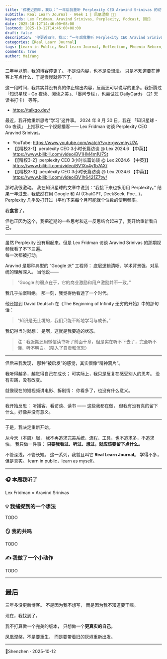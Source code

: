 ```yaml
---
title: '停更近四年，我以：“一年后我重听 Perplexity CEO Aravind Srinivas 的访谈学习”为题，宣布回归！'
subtitle: Real Learn Journal · Week 1 | 凤凰涅槃 🐦‍🔥
keywords: Lex Fridman, Aravind Srinivas, Perplexity, Podcast, 回归
date: 2025-10-12T14:46:00+08:00
lastmod: 2025-10-12T14:46:00+08:00
draft: false
description: '停更近四年，我以：“一年后我重听 Perplexity CEO Aravind Srinivas 的访谈学习”为题，宣布回归！'
categories: [Real Learn Journal]
tags: [Learn in Public, Real Learn Journal, Reflection, Phoenix Reborn, Lex Fridman, Aravind Srinivas, Perplexity, Podcast]
comments: true
author: MaiYang
---
```


三年半以前，我的博客停更了。
不是没内容，也不是没想法。
只是不知道要在博客上写点什么，于是慢慢就停下了。

这一段时间，我其实并没有真的停止输出内容，反而还可以说写的更多。我折腾过「知识星球 - Go 夜读、阅读之美」、「墨问专栏」，也尝试过 DailyCards （21 天读书打卡） 等等。

- https://talkgo.dev/

最近，我开始重新思考“学习”这件事。
2024 年 8 月 30 日，我在 「知识星球 - Go 夜读」 上推荐过一个视频播客——
Lex Fridman 访谈 Perplexity CEO Aravind Srinivas。

- YouTube: https://www.youtube.com/watch?v=e-gwvmhyU7A
- 【【精校3-1】perplexity CEO 3小时长篇访谈 @ Lex 2024.6 【中英】】 https://www.bilibili.com/video/BV1HM4m1U7St
- 【【精校3-2】perplexity CEO 3小时长篇访谈 @ Lex 2024.6 【中英】】 https://www.bilibili.com/video/BV1Xx4y1b7AX/
- 【【精校3-3】perplexity CEO 3小时长篇访谈 @ Lex 2024.6 【中英】】 https://www.bilibili.com/video/BV1h6421Z7tw/

那时我很激动。
我在知识星球的文章中说到：“我接下来也多用用 Perplexity。”
结果一年过去，我依然在用 Google 和 AI (ChatGPT, DeekSeek, Poe...)，
Perplexity 几乎没打开过（平均下来每个月可能就个位数的使用频率。

我**食言**了。

但也正因为这个，我把近期的一些思考和这一反思结合起来了，我开始重新看自己。

---

虽然 Perplexity 没有用起来。但是 Lex Fridman 访谈 Aravind Srinivas 的那期视频我看了不下三遍。 <br/>
每一次都被打动。

Aravind 是那种典型的 “Google 派” 工程师：
底层逻辑清晰、学术背景强、对系统的理解深入。
当他说——
> “Google 的弱点在于，它的商业激励和用户激励并不一致。”

我几乎拍案叫绝。
那一刻，我觉得他看透了一个时代。

他还提到 David Deutsch 在《The Beginning of Infinity 无穷的开始》中的那句话：
> “知识是无止境的，我们只能不断地学习与成长。”

我记得当时就想：
是啊，这就是我要追的状态。

> 注：我近期还用微信读书听了前面十章，但是实在听不下去了，完全听不懂、听不明白。（陷入了自责和沉思）

---

但后来我发现，
那种“被启发”的感觉，其实很像“精神鸦片”。

我听得越多，越觉得自己在成长；
可实际上，我只是反复在感受别人的思考。
没有实践，没有改变。

就像现在的短视频讲电影、拆剧情：
你看多了，也没有什么意义。

---

我开始反思：
听播客、看访谈、读书 —— 这些我都在做，
但我有没有真的留下什么，好像并没有意义。

---

于是，我决定重新开始。

从今天（本周）起，
我不再追求完美系统、流程、工具，也不追求多，不追求快。
我只做一件事：
**只要我看过、听过、想过，就应该要留下点什么。**

不管深浅，不管长短。
这一系列，我暂且叫它 **Real Learn Journal**。
学得不多，但是真实。
learn in public，learn as myself。

---

### 🎧 本周我听了
Lex Fridman × Aravind Srinivas

### 💡 我捕捉到的一个想法
TODO

### 🪞 我的共鸣
TODO

### ✍️ 我做了一个小动作
TODO

---

## 最后

三年多没更新博客。
不是因为我不想写，
而是因为我不知道要干嘛。

现在，我找到了。

我不打算做一个完美的版本，
只想做一个**更真实的自己**。

凤凰涅槃，不是要重生，
而是要带着旧的灰烬重新出发。

---

📍Shenzhen · 2025-10-12
